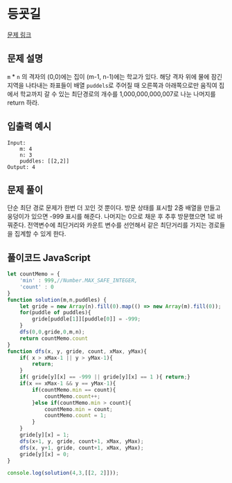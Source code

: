 # 등굣길

[문제 링크](https://programmers.co.kr/learn/courses/30/lessons/42898)

## 문제 설명

`m` * `n` 의 격자의 (0,0)에는 집이 (m-1, n-1)에는 학교가 있다. 해당 격자 위에 물에 잠긴 지역을 나타내는 좌표들이 배열 `puddels`로 주어질 때 오른쪽과 아래쪽으로만 움직여
집에서 학교까지 갈 수 있는 최단경로의 개수를 1,000,000,000,007로 나눈 나머지를 return 하라.

## 입출력 예시

```
Input: 
    m: 4
    n: 3
    puddles: [[2,2]]
Output: 4
```


## 문제 풀이

단순 최단 경로 문제가 한번 더 꼬인 것 뿐이다. 방문 상태를 표시할 2중 배열을 만들고 웅덩이가 있으면 -999 표시를 해준다. 나머지는 0으로 채운 후 추후 방문했으면 1로 바꿔준다. 전역변수에 최단거리와 카운트 변수를 선언해서 같은 최단거리를 가지는 경로들을 집계할 수 있게 한다.


## 풀이코드 JavaScript

```js
let countMemo = {
    'min' : 999,//Number.MAX_SAFE_INTEGER,
    'count' : 0 
}
function solution(m,n,puddles) {
    let gride = new Array(n).fill(0).map(() => new Array(m).fill(0));
    for(puddle of puddles){
        gride[puddle[1]][puddle[0]] = -999;
    }
    dfs(0,0,gride,0,m,n);
    return countMemo.count
}
function dfs(x, y, gride, count, xMax, yMax){
    if( x > xMax-1 || y > yMax-1){
        return;
    }
    if( gride[y][x] == -999 || gride[y][x] == 1 ){ return;}
    if(x == xMax-1 && y == yMax-1){
        if(countMemo.min == count){
            countMemo.count++;
        }else if(countMemo.min > count){
            countMemo.min = count;
            countMemo.count = 1;
        }
    }
    gride[y][x] = 1;
    dfs(x+1, y, gride, count+1, xMax, yMax);
    dfs(x, y+1, gride, count+1, xMax, yMax);
    gride[y][x] = 0;
}

console.log(solution(4,3,[[2, 2]]));
```
